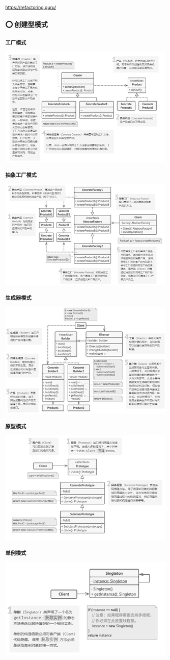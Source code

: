 https://refactoring.guru/

## ⭕ 创建型模式

### 工厂模式
<div align="center">    
    <img src='_figs/factory.png' width="520" />
</div>

### 抽象工厂模式
<div align="center">    
    <img src='_figs/abstruct_actor.png' width="520" />
</div>

### 生成器模式
<div align="center">    
    <img src='_figs/builder.png' width="520" />
</div>

### 原型模式
<div align="center">    
    <img src='_figs/prototype.png' width="520" />
</div>

### 单例模式
<div align="center">    
    <img src='_figs/singleton.png' width="520" />
</div>